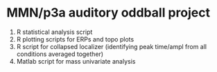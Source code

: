 # MMN/p3a auditory oddball project
1. R statistical analysis script
2. R plotting scripts for ERPs and topo plots
3. R script for collapsed localizer (identifying peak time/ampl from all conditions averaged together)
4. Matlab script for mass univariate analysis
